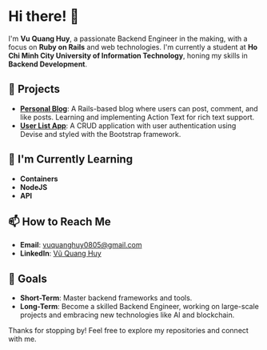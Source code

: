 # Hi there! 👋

I'm **Vu Quang Huy**, a passionate Backend Engineer in the making, with a focus on **Ruby on Rails** and web technologies. I'm currently a student at **Ho Chi Minh City University of Information Technology**, honing my skills in **Backend Development**.

## 🌟 Projects
- **[Personal Blog](https://github.com/Vu-Qu-Huy/Blog_Website )**: A Rails-based blog where users can post, comment, and like posts. Learning and implementing Action Text for rich text support.
- **[User List App](https://github.com/Vu-Qu-Huy/User_List-app)**: A CRUD application with user authentication using Devise and styled with the Bootstrap framework.

## 🌱 I'm Currently Learning
- **Containers**
- **NodeJS**
- **API**

## 📫 How to Reach Me
- **Email**: [vuquanghuy0805@gmail.com](mailto:vuquanghuy0805@gmail.com)
- **LinkedIn**: [Vũ Quang Huy](https://www.linkedin.com/in/vu-qu-huy)

## 🎯 Goals
- **Short-Term**: Master backend frameworks and tools.
- **Long-Term**: Become a skilled Backend Engineer, working on large-scale projects and embracing new technologies like AI and blockchain.

Thanks for stopping by! Feel free to explore my repositories and connect with me. 
